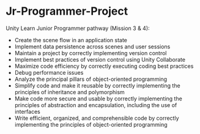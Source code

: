 # Jr-Programmer-Project

Unity Learn Junior Programmer pathway (Mission 3 & 4):
- Create the scene flow in an application state
- Implement data persistence across scenes and user sessions
- Maintain a project by correctly implementing version control
- Implement best practices of version control using Unity Collaborate
- Maximize code efficiency by correctly executing coding best practices
- Debug performance issues
- Analyze the principal pillars of object-oriented programming
- Simplify code and make it reusable by correctly implementing the principles of inheritance and polymorphism
- Make code more secure and usable by correctly implementing the principles of abstraction and encapsulation, including the use of interfaces
- Write efficient, organized, and comprehensible code by correctly implementing the principles of object-oriented programming
